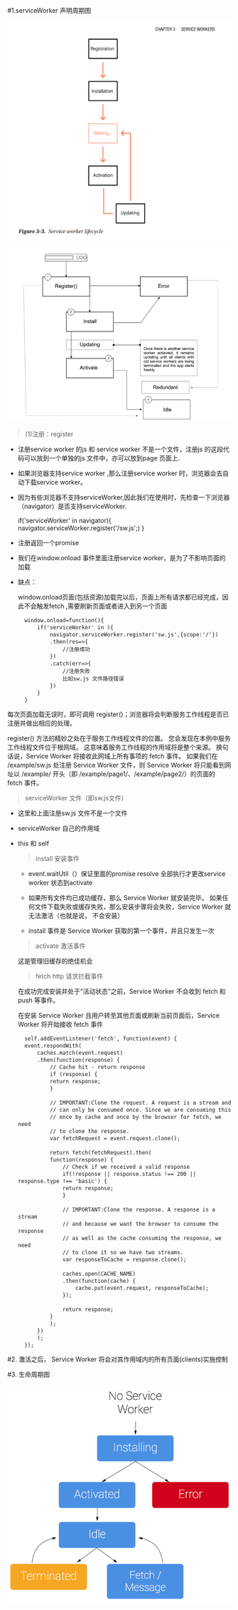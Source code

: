 #1.serviceWorker 声明周期图

![avatar](/assets//serviceWorkerLife.png)
![avatar](/assets//lifeCycle.png)

> (1)注册：register

+ 注册service worker 的js 和 service worker 不是一个文件，注册js 的这段代码可以放到一个单独的js 文件中，亦可以放到page 页面上.
+ 如果浏览器支持service worker ,那么注册service worker 时，浏览器会去自动下载service worker。
  
+ 因为有些浏览器不支持serviceWorker,因此我们在使用时，先检查一下浏览器（navigator）是否支持serviceWorker.
  
    if('serviceWorker' in navigator){
        navigator.serviceWorker.register('/sw.js';)
    }
+ 注册返回一个promise 
+ 我们在window.onload 事件里面注册service worker，是为了不影响页面的加载
+ 缺点：
   
   window.onload页面(包括资源)加载完以后，页面上所有请求都已经完成，因此不会触发fetch ,需要刷新页面或者进入到另一个页面

        window.onload=function(){
            if('serviceWorker' in ){
                navigator.serviceWorker.register('sw.js',{scope:'/'})
                .then(res=>{
                    //注册成功
                })
                .catch(err=>{
                    //注册失败
                    比如sw.js 文件路径错误
                })
            }
        }

每次页面加载无误时，即可调用 register()；浏览器将会判断服务工作线程是否已注册并做出相应的处理。

register() 方法的精妙之处在于服务工作线程文件的位置。 您会发现在本例中服务工作线程文件位于根网域。 这意味着服务工作线程的作用域将是整个来源。 换句话说，Service Worker 将接收此网域上所有事项的 fetch 事件。 如果我们在 /example/sw.js 处注册 Service Worker 文件，则 Service Worker 将只能看到网址以 /example/ 开头（即 /example/page1/、/example/page2/）的页面的 fetch 事件。


>serviceWorker 文件（即sw.js文件）

+ 这里和上面注册sw.js 文件不是一个文件
+ serviceWorker 自己的作用域
+ this 和 self
  
  >install 安装事件

  + event.waitUtil（）保证里面的promise resolve 全部执行才更改service worker 状态到activate

  +  如果所有文件均已成功缓存，那么 Service Worker 就安装完毕。 如果任何文件下载失败或缓存失败，那么安装步骤将会失败，Service Worker 就无法激活（也就是说， 不会安装）
  +  install 事件是 Service Worker 获取的第一个事件，并且只发生一次

  >activate 激活事件

  这是管理旧缓存的绝佳机会

  >fetch http 请求拦截事件

  在成功完成安装并处于“活动状态”之前，Service Worker 不会收到 fetch 和 push 等事件。

  在安装 Service Worker 且用户转至其他页面或刷新当前页面后，Service Worker 将开始接收 fetch 事件

        self.addEventListener('fetch', function(event) {
        event.respondWith(
            caches.match(event.request)
            .then(function(response) {
                // Cache hit - return response
                if (response) {
                return response;
                }

                // IMPORTANT:Clone the request. A request is a stream and
                // can only be consumed once. Since we are consuming this
                // once by cache and once by the browser for fetch, we need
                // to clone the response.
                var fetchRequest = event.request.clone();

                return fetch(fetchRequest).then(
                function(response) {
                    // Check if we received a valid response
                    if(!response || response.status !== 200 || response.type !== 'basic') {
                    return response;
                    }

                    // IMPORTANT:Clone the response. A response is a stream
                    // and because we want the browser to consume the response
                    // as well as the cache consuming the response, we need
                    // to clone it so we have two streams.
                    var responseToCache = response.clone();

                    caches.open(CACHE_NAME)
                    .then(function(cache) {
                        cache.put(event.request, responseToCache);
                    });

                    return response;
                }
                );
            })
            );
        });

#2. 激活之后， Service Worker 将会对其作用域内的所有页面(clients)实施控制

#3. 生命周期图

![avatar](/assets/sw-lifecycle.png)